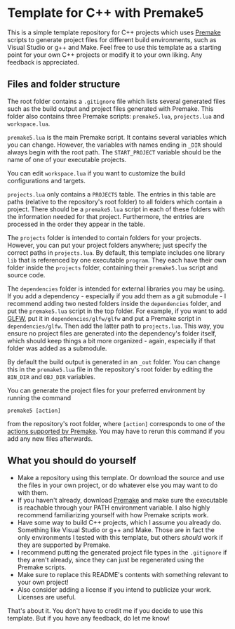 # Template for C++ with Premake5
This is a simple template repository for C++ projects which uses
[Premake](https://premake.github.io/) scripts to generate project files for
different build environments, such as Visual Studio or g++ and Make.
Feel free to use this template as a starting point for your own C++ projects or
modify it to your own liking.
Any feedback is appreciated.

## Files and folder structure
The root folder contains a `.gitignore` file which lists several generated files
such as the build output and project files generated with Premake.
This folder also contains three Premake scripts: `premake5.lua`, `projects.lua`
and `workspace.lua`.

`premake5.lua` is the main Premake script.
It contains several variables which you can change.
However, the variables with names ending in `_DIR` should always begin with the
root path.
The `START_PROJECT` variable should be the name of one of your executable
projects.

You can edit `workspace.lua` if you want to customize the build configurations
and targets.

`projects.lua` only contains a `PROJECTS` table.
The entries in this table are paths (relative to the repository's root folder)
to all folders which contain a project.
There should be a `premake5.lua` script in each of these folders with the
information needed for that project.
Furthermore, the entries are processed in the order they appear in the table.

The `projects` folder is intended to contain folders for your projects.
However, you can put your project folders anywhere; just specify the correct
paths in `projects.lua`.
By default, this template includes one library `lib` that is referenced by one
executable `program`.
They each have their own folder inside the `projects` folder, containing their
`premake5.lua` script and source code.

The `dependencies` folder is intended for external libraries you may be using.
If you add a dependency - especially if you add them as a git submodule - I
recommend adding two nested folders inside the `dependencies` folder, and put
the `premake5.lua` script in the top folder.
For example, if you want to add [GLFW](https://github.com/glfw/glfw), put it in
`dependencies/glfw/glfw` and put a Premake script in `dependencies/glfw`.
Then add the latter path to `projects.lua`.
This way, you ensure no project files are generated into the dependency's folder
itself, which should keep things a bit more organized - again, especially if
that folder was added as a submodule.

By default the build output is generated in an `_out` folder.
You can change this in the `premake5.lua` file in the repository's root folder
by editing the `BIN_DIR` and `OBJ_DIR` variables.

You can generate the project files for your preferred environment by running the
command

    premake5 [action]

from the repository's root folder, where `[action]` corresponds to one of the
[actions supported by Premake](https://premake.github.io/docs/Using-Premake).
You may have to rerun this command if you add any new files afterwards.

## What you should do yourself
* Make a repository using this template.
Or download the source and use the files in your own project, or do whatever
else you may want to do with them.
* If you haven't already, download [Premake](https://premake.github.io/) and
make sure the executable is reachable through your PATH environment variable.
I also highly recommend familiarizing yourself with how Premake scripts work.
* Have some way to build C++ projects, which I assume you already do.
Something like Visual Studio or g++ and Make.
Those are in fact the only environments I tested with this template, but others
_should_ work if they are supported by Premake.
* I recommend putting the generated project file types in the `.gitignore` if
they aren't already, since they can just be regenerated using the Premake
scripts.
* Make sure to replace this README's contents with something relevant to your
own project!
* Also consider adding a license if you intend to publicize your work.
Licenses are useful.

That's about it.
You don't have to credit me if you decide to use this template.
But if you have any feedback, do let me know!

